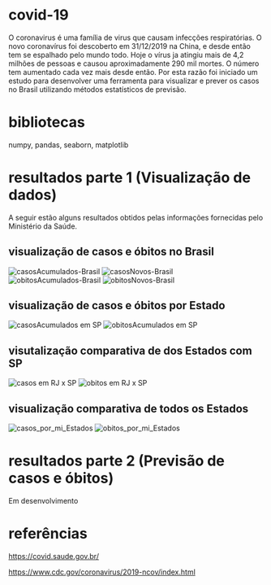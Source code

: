# covid-19
O coronavirus é uma família de virus que causam infecções respiratórias. O novo coronavírus foi descoberto em 31/12/2019 na China, e desde então tem se espalhado pelo mundo todo. Hoje o vírus ja atingiu mais de 4,2 milhões de pessoas e causou aproximadamente 290 mil mortes. O número tem aumentado cada vez mais desde então. Por esta razão foi iniciado um estudo para desenvolver uma ferramenta para visualizar e prever os casos no Brasil utilizando métodos estatísticos de previsão.

# bibliotecas
numpy,
pandas,
seaborn,
matplotlib

# resultados parte 1 (Visualização de dados)

A seguir estão alguns resultados obtidos pelas informações fornecidas pelo Ministério da Saúde.

## visualização de casos e óbitos no Brasil
![casosAcumulados-Brasil](https://user-images.githubusercontent.com/59963253/81744553-beb97400-9479-11ea-9c60-10adb2903f50.png)
![casosNovos-Brasil](https://user-images.githubusercontent.com/59963253/81744560-c0833780-9479-11ea-88c8-08457391e553.png)
![obitosAcumulados-Brasil](https://user-images.githubusercontent.com/59963253/81744562-c0833780-9479-11ea-887e-d9a00fa31256.png)
![obitosNovos-Brasil](https://user-images.githubusercontent.com/59963253/81744564-c11bce00-9479-11ea-8a52-568ec9991247.png)

## visualização de casos e óbitos por Estado
![casosAcumulados em SP](https://user-images.githubusercontent.com/59963253/81744756-fe805b80-9479-11ea-8ad9-6af6b0c42626.png)
![obitosAcumulados em SP](https://user-images.githubusercontent.com/59963253/81744761-ffb18880-9479-11ea-8ac6-4fee044f7a54.png)

## visutalização comparativa de dos Estados com SP
![casos em RJ x SP](https://user-images.githubusercontent.com/59963253/81745007-65057980-947a-11ea-8cc7-9a944a98e5d8.png)
![obitos em RJ x SP](https://user-images.githubusercontent.com/59963253/81745013-68006a00-947a-11ea-8e68-407291104f14.png)

## visualização comparativa de todos os Estados
![casos_por_mi_Estados](https://user-images.githubusercontent.com/59963253/81744837-1f48b100-947a-11ea-9c88-7644fd155c4c.png)
![obitos_por_mi_Estados](https://user-images.githubusercontent.com/59963253/81744843-2243a180-947a-11ea-8ab6-f3743f07232d.png)

# resultados parte 2 (Previsão de casos e óbitos)
Em desenvolvimento

# referências
https://covid.saude.gov.br/

https://www.cdc.gov/coronavirus/2019-ncov/index.html

